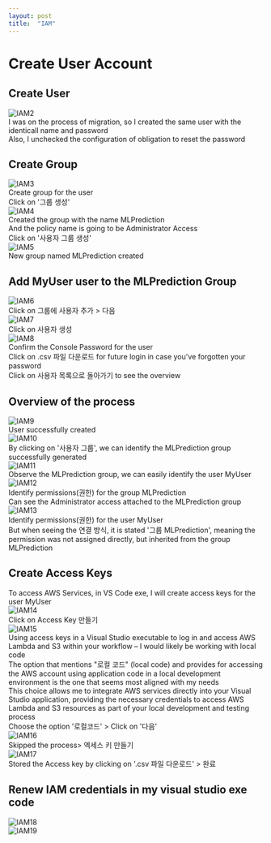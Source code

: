 ```yaml
---
layout: post
title:  "IAM"
---
```


# Create User Account
## Create User
![IAM2](https://github.com/growingpenguin/growingpenguin.github.io/assets/110277903/1f9bbf10-a1e1-4fe4-8ebd-292ef52f1ac7) <br/>
I was on the process of migration, so I created the same user with the identicall name and password <br/>
Also, I unchecked the configuration of obligation to reset the password <br/>
## Create Group
![IAM3](https://github.com/growingpenguin/growingpenguin.github.io/assets/110277903/f705684e-2dd0-4433-ac97-2889c49ac9bd) <br/>
Create group for the user <br/>
Click on '그룹 생성' <br/>
![IAM4](https://github.com/growingpenguin/growingpenguin.github.io/assets/110277903/4d150fd7-9c44-4d6f-ad97-551a16fd746e) <br/>
Created the group with the name MLPrediction <br/>
And the policy name is going to be Administrator Access <br/>
Click on '사용자 그룹 생성' <br/>
![IAM5](https://github.com/growingpenguin/growingpenguin.github.io/assets/110277903/478ec904-9d43-4d08-b03e-a9a6d1b9220f) <br/>
New group named MLPrediction created <br/>
## Add MyUser user to the MLPrediction Group 
![IAM6](https://github.com/growingpenguin/growingpenguin.github.io/assets/110277903/ed3f55f2-f683-4f69-8226-c16b01825829) <br/>
Click on 그룹에 사용자 추가 > 다음 <br/>
![IAM7](https://github.com/growingpenguin/growingpenguin.github.io/assets/110277903/37f846cb-5a12-431e-9806-b23f2c4ee3ac) <br/>
Click on 사용자 생성 <br/>
![IAM8](https://github.com/growingpenguin/growingpenguin.github.io/assets/110277903/eb27ec04-454b-4d96-8560-3260789834bf) <br/>
Confirm the Console Password for the user <br/>
Click on .csv 파일 다운로드 for future login in case you've forgotten your password <br/> 
Click on 사용자 목록으로 돌아가기 to see the overview <br/> 
## Overview of the process
![IAM9](https://github.com/growingpenguin/growingpenguin.github.io/assets/110277903/123b16b9-43fd-45c4-adb1-586969ef8e12) <br/> 
User successfully created <br/>
![IAM10](https://github.com/growingpenguin/growingpenguin.github.io/assets/110277903/e6d69de2-3f03-4b4e-896f-c0fbe264fd01) <br/>
By clicking on '사용자 그룹', we can identify the MLPrediction group successfully generated <br/>
![IAM11](https://github.com/growingpenguin/growingpenguin.github.io/assets/110277903/7fd8c5ba-8e6f-48cd-b2ad-83e54498ee0c) <br/>
Observe the MLPrediction group, we can easily identify the user MyUser <br/>
![IAM12](https://github.com/growingpenguin/growingpenguin.github.io/assets/110277903/34f5de8a-f558-4692-a384-d2a0960ba99d) <br/>
Identify permissions(권한) for the group MLPrediction <br/>
Can see the Administrator access attached to the MLPrediction group <br/>
![IAM13](https://github.com/growingpenguin/growingpenguin.github.io/assets/110277903/5137b7e5-4aab-40d7-a3aa-bf86616d951f) <br/>
Identify permissions(권한) for the user MyUser <br/>
But when seeing the 연결 방식, it is stated '그룹 MLPrediction', meaning the permission was not assigned directly, but inherited from the group MLPrediction <br/>
## Create Access Keys
To access AWS Services, in VS Code exe, I will create access keys for the user MyUser <br/>
![IAM14](https://github.com/growingpenguin/growingpenguin.github.io/assets/110277903/06210b02-b42d-4c3c-88c6-36c3a887e471) <br/>
Click on Access Key 만들기 <br/>
![IAM15](https://github.com/growingpenguin/growingpenguin.github.io/assets/110277903/d97682b8-cb95-42aa-8165-6e96d0bc49f9) <br/>
Using access keys in a Visual Studio executable to log in and access AWS Lambda and S3 within your workflow – I would likely be working with local code <br/>
The option that mentions "로컬 코드" (local code) and provides for accessing the AWS account using application code in a local development environment is the one that seems most aligned with my needs <br/>
This choice allows me to integrate AWS services directly into your Visual Studio application, providing the necessary credentials to access AWS Lambda and S3 resources as part of your local development and testing process <br/>
Choose the option '로컬코드' > Click on '다음' <br/>
![IAM16](https://github.com/growingpenguin/growingpenguin.github.io/assets/110277903/c0c7f9b6-4487-4537-be87-57c7881bd3ec) <br/>
Skipped the process> 엑세스 키 만들기 <br/>
![IAM17](https://github.com/growingpenguin/growingpenguin.github.io/assets/110277903/c077d41c-5a2e-4bfe-8768-d5f850fdec37) <br/>
Stored the Access key by clicking on '.csv 파일 다운로드' > 완료 <br/>
## Renew IAM credentials in my visual studio exe code
![IAM18](https://github.com/growingpenguin/growingpenguin.github.io/assets/110277903/10d8e8b9-b4b9-4b86-8774-4fd49ded3fbe) <br/>
![IAM19](https://github.com/growingpenguin/growingpenguin.github.io/assets/110277903/ac7f4df6-44e1-4a38-ba94-05646af59cc7) <br/>


